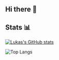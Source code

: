 ## Hi there 👋

## Stats 📊

[![Lukas's GitHub stats](https://github-readme-stats.vercel.app/api?username=Knodeln&theme=dark)](https://github.com/anuraghazra/github-readme-stats)


![Top Langs](https://github-readme-stats.vercel.app/api/top-langs/?username=Knodeln&layout=compact&theme=dark)
